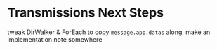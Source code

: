 # Transmissions Next Steps

tweak DirWalker & ForEach to copy `message.app.datas` along, make an implementation note somewhere
